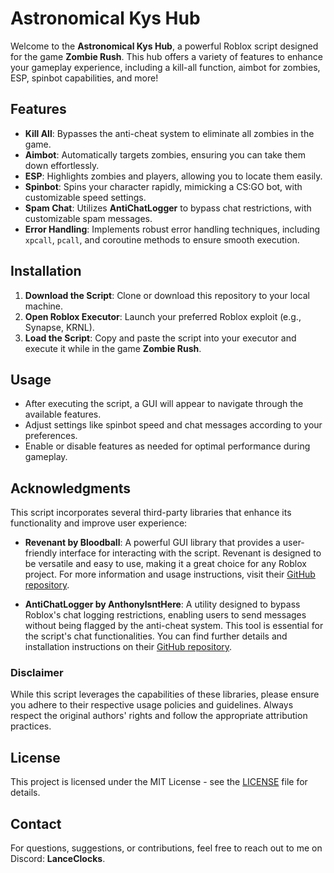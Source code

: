 # Astronomical Kys Hub

Welcome to the **Astronomical Kys Hub**, a powerful Roblox script designed for the game **Zombie Rush**. This hub offers a variety of features to enhance your gameplay experience, including a kill-all function, aimbot for zombies, ESP, spinbot capabilities, and more!

## Features

- **Kill All**: Bypasses the anti-cheat system to eliminate all zombies in the game.
- **Aimbot**: Automatically targets zombies, ensuring you can take them down effortlessly.
- **ESP**: Highlights zombies and players, allowing you to locate them easily.
- **Spinbot**: Spins your character rapidly, mimicking a CS:GO bot, with customizable speed settings.
- **Spam Chat**: Utilizes **AntiChatLogger** to bypass chat restrictions, with customizable spam messages.
- **Error Handling**: Implements robust error handling techniques, including `xpcall`, `pcall`, and coroutine methods to ensure smooth execution.

## Installation

1. **Download the Script**: Clone or download this repository to your local machine.
2. **Open Roblox Executor**: Launch your preferred Roblox exploit (e.g., Synapse, KRNL).
3. **Load the Script**: Copy and paste the script into your executor and execute it while in the game **Zombie Rush**.

## Usage

- After executing the script, a GUI will appear to navigate through the available features.
- Adjust settings like spinbot speed and chat messages according to your preferences.
- Enable or disable features as needed for optimal performance during gameplay.

## Acknowledgments

This script incorporates several third-party libraries that enhance its functionality and improve user experience:

- **Revenant by Bloodball**: A powerful GUI library that provides a user-friendly interface for interacting with the script. Revenant is designed to be versatile and easy to use, making it a great choice for any Roblox project. For more information and usage instructions, visit their [GitHub repository](https://github.com/bloodball/-back-ups-for-libs).

- **AntiChatLogger by AnthonyIsntHere**: A utility designed to bypass Roblox's chat logging restrictions, enabling users to send messages without being flagged by the anti-cheat system. This tool is essential for the script's chat functionalities. You can find further details and installation instructions on their [GitHub repository](https://github.com/AnthonyIsntHere/anthonysrepository).

### Disclaimer

While this script leverages the capabilities of these libraries, please ensure you adhere to their respective usage policies and guidelines. Always respect the original authors' rights and follow the appropriate attribution practices.

## License

This project is licensed under the MIT License - see the [LICENSE](LICENSE) file for details.

## Contact

For questions, suggestions, or contributions, feel free to reach out to me on Discord: **LanceClocks**.

